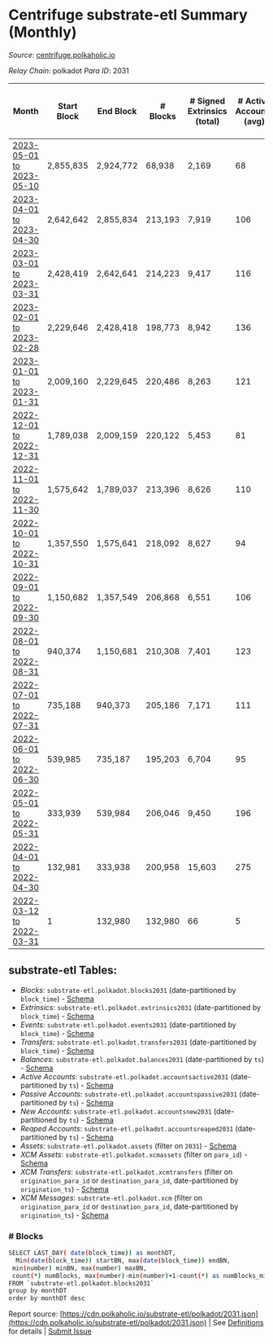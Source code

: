 # Centrifuge substrate-etl Summary (Monthly)

_Source_: [centrifuge.polkaholic.io](https://centrifuge.polkaholic.io)

*Relay Chain*: polkadot
*Para ID*: 2031



| Month | Start Block | End Block | # Blocks | # Signed Extrinsics (total) | # Active Accounts (avg) | # Addresses with Balances (max) | Issues |
| ----- | ----------- | --------- | -------- | --------------------------- | ----------------------- | ------------------------------- | ------ |
| [2023-05-01 to 2023-05-10](/polkadot/2031-centrifuge/2023-05-31.md) | 2,855,835 | 2,924,772 | 68,938 | 2,169 | 68 | 45,437 | -   |   
| [2023-04-01 to 2023-04-30](/polkadot/2031-centrifuge/2023-04-30.md) | 2,642,642 | 2,855,834 | 213,193 | 7,919 | 106 | 45,333 | -   |   
| [2023-03-01 to 2023-03-31](/polkadot/2031-centrifuge/2023-03-31.md) | 2,428,419 | 2,642,641 | 214,223 | 9,417 | 116 | 45,019 | -   |   
| [2023-02-01 to 2023-02-28](/polkadot/2031-centrifuge/2023-02-28.md) | 2,229,646 | 2,428,418 | 198,773 | 8,942 | 136 | 44,644 | -   |   
| [2023-01-01 to 2023-01-31](/polkadot/2031-centrifuge/2023-01-31.md) | 2,009,160 | 2,229,645 | 220,486 | 8,263 | 121 | 44,233 | -   |   
| [2022-12-01 to 2022-12-31](/polkadot/2031-centrifuge/2022-12-31.md) | 1,789,038 | 2,009,159 | 220,122 | 5,453 | 81 | 43,840 | -   |   
| [2022-11-01 to 2022-11-30](/polkadot/2031-centrifuge/2022-11-30.md) | 1,575,642 | 1,789,037 | 213,396 | 8,626 | 110 | 43,634 | -   |   
| [2022-10-01 to 2022-10-31](/polkadot/2031-centrifuge/2022-10-31.md) | 1,357,550 | 1,575,641 | 218,092 | 8,627 | 94 | 43,183 | -   |   
| [2022-09-01 to 2022-09-30](/polkadot/2031-centrifuge/2022-09-30.md) | 1,150,682 | 1,357,549 | 206,868 | 6,551 | 106 | 42,919 | -   |   
| [2022-08-01 to 2022-08-31](/polkadot/2031-centrifuge/2022-08-31.md) | 940,374 | 1,150,681 | 210,308 | 7,401 | 123 | 42,634 | -   |   
| [2022-07-01 to 2022-07-31](/polkadot/2031-centrifuge/2022-07-31.md) | 735,188 | 940,373 | 205,186 | 7,171 | 111 | 42,188 | -   |   
| [2022-06-01 to 2022-06-30](/polkadot/2031-centrifuge/2022-06-30.md) | 539,985 | 735,187 | 195,203 | 6,704 | 95 | 41,775 | -   |   
| [2022-05-01 to 2022-05-31](/polkadot/2031-centrifuge/2022-05-31.md) | 333,939 | 539,984 | 206,046 | 9,450 | 196 | 41,471 | -   |   
| [2022-04-01 to 2022-04-30](/polkadot/2031-centrifuge/2022-04-30.md) | 132,981 | 333,938 | 200,958 | 15,603 | 275 | 41,063 | -   |   
| [2022-03-12 to 2022-03-31](/polkadot/2031-centrifuge/2022-03-31.md) | 1 | 132,980 | 132,980 | 66 | 5 | 1 | -   |   

## substrate-etl Tables:

* _Blocks_: `substrate-etl.polkadot.blocks2031` (date-partitioned by `block_time`) - [Schema](/schema/balances.json)
* _Extrinsics_: `substrate-etl.polkadot.extrinsics2031` (date-partitioned by `block_time`) - [Schema](/schema/extrinsics.json)
* _Events_: `substrate-etl.polkadot.events2031` (date-partitioned by `block_time`) - [Schema](/schema/events.json)
* _Transfers_: `substrate-etl.polkadot.transfers2031` (date-partitioned by `block_time`) - [Schema](/schema/transfers.json)
* _Balances_: `substrate-etl.polkadot.balances2031` (date-partitioned by `ts`) - [Schema](/schema/balances.json)
* _Active Accounts_: `substrate-etl.polkadot.accountsactive2031` (date-partitioned by `ts`) - [Schema](/schema/accountsactive.json)
* _Passive Accounts_: `substrate-etl.polkadot.accountspassive2031` (date-partitioned by `ts`) - [Schema](/schema/accountspassive.json)
* _New Accounts_: `substrate-etl.polkadot.accountsnew2031` (date-partitioned by `ts`) - [Schema](/schema/accountsnew.json)
* _Reaped Accounts_: `substrate-etl.polkadot.accountsreaped2031` (date-partitioned by `ts`) - [Schema](/schema/accountsreaped.json)
* _Assets_: `substrate-etl.polkadot.assets` (filter on `2031`) - [Schema](/schema/assets.json)
* _XCM Assets_: `substrate-etl.polkadot.xcmassets` (filter on `para_id`) - [Schema](/schema/xcmassets.json)
* _XCM Transfers_: `substrate-etl.polkadot.xcmtransfers` (filter on `origination_para_id` or `destination_para_id`, date-partitioned by `origination_ts`) - [Schema](/schema/xcmtransfers.json)
* _XCM Messages_: `substrate-etl.polkadot.xcm` (filter on `origination_para_id` or `destination_para_id`, date-partitioned by `origination_ts`) - [Schema](/schema/xcm.json)

### # Blocks
```bash
SELECT LAST_DAY( date(block_time)) as monthDT,
  Min(date(block_time)) startBN, max(date(block_time)) endBN, 
 min(number) minBN, max(number) maxBN, 
 count(*) numBlocks, max(number)-min(number)+1-count(*) as numBlocks_missing 
FROM `substrate-etl.polkadot.blocks2031` 
group by monthDT 
order by monthDT desc
```


Report source: [https://cdn.polkaholic.io/substrate-etl/polkadot/2031.json](https://cdn.polkaholic.io/substrate-etl/polkadot/2031.json) | See [Definitions](/DEFINITIONS.md) for details | [Submit Issue](https://github.com/colorfulnotion/substrate-etl/issues)
